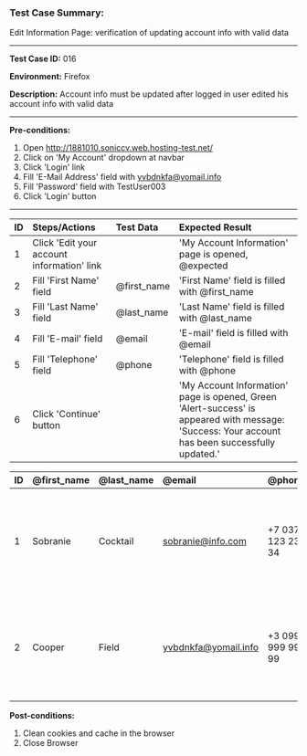 
### Test Case Summary:

Edit Information Page: verification of updating account info with valid data

---

**Test Case ID:** 016

**Environment:** Firefox

**Description:** Account info must be updated after logged in user edited his account info with valid data

---

**Pre-conditions:**
1. Open http://1881010.soniccv.web.hosting-test.net/
2. Click on 'My Account' dropdown at navbar
3. Click 'Login' link
4. Fill 'E-Mail Address' field with yvbdnkfa@yomail.info
5. Fill 'Password' field with TestUser003
6. Click 'Login' button

---

| ID  |                Steps/Actions               |  Test Data  |              Expected Result                       |
| ----|:------------------------------------------ | :---------- | :------------------------------------------------- |
|  1  | Click 'Edit your account information' link |             | 'My Account Information' page is opened, @expected |
|  2  | Fill 'First Name' field                    | @first_name | 'First Name' field is filled with @first_name      |
|  3  | Fill 'Last Name' field                     | @last_name  | 'Last Name' field is filled with @last_name        |
|  4  | Fill 'E-mail' field                        | @email      | 'E-mail' field is filled with @email               |
|  5  | Fill 'Telephone' field                     | @phone      | 'Telephone' field is filled with @phone            |
|  6  | Click 'Continue' button                    |             | 'My Account Information' page is opened, Green 'Alert-success' is appeared with  message: 'Success: Your account has been successfully updated.' |

| ID  |  @first_name   |  @last_name  |          @email      |      @phone       |              @expected            |
| ----|:-------------- | :----------- | :------------------- |:------------------|:--------------------------------- |
|  1  | Sobranie       | Cocktail     | sobranie@info.com    | +7 037 123 23 34  | 'First Name' field is filled with Cooper, 'Last Name' field is filled with Field, 'E-mail' field is filled with yvbdnkfa@yomail.info, 'Telephone' field is filled with +3 099 999 99 99 |
|  2  | Cooper         | Field        | yvbdnkfa@yomail.info | +3 099 999 99 99  | 'First Name' field is filled with Sobranie, 'Last Name' field is filled with Cocktail, 'E-mail' field is filled with sobranie@info.com, 'Telephone' field is filled with +7 037 123 23 34 |
 
**Post-conditions:**
1. Clean cookies and cache in the browser
2. Close Browser
